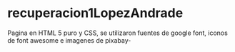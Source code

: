 # recuperacion1LopezAndrade
Pagina en HTML 5  puro y CSS, se utilizaron fuentes de google font, iconos de font awesome e imagenes de pixabay-
